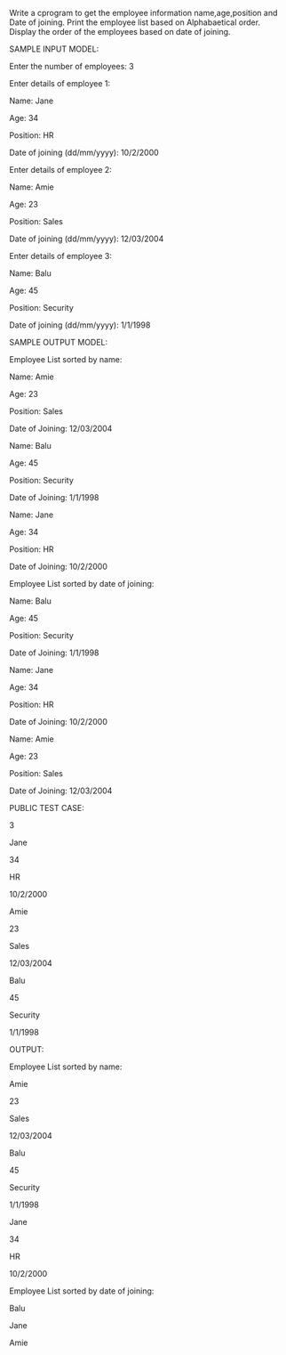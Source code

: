 

Write a cprogram to get the employee
information name,age,position and Date of joining. Print the employee list
based on Alphabaetical order. Display the order of the employees based on date
of joining.



 



SAMPLE INPUT MODEL:



 



Enter the number of employees: 3



Enter details of employee 1:



Name: Jane



Age: 34



Position: HR



Date of joining (dd/mm/yyyy): 10/2/2000



Enter details of employee 2:



Name: Amie



Age: 23



Position: Sales



Date of joining (dd/mm/yyyy): 12/03/2004



Enter details of employee 3:



Name: Balu



Age: 45



Position: Security



Date of joining (dd/mm/yyyy): 1/1/1998



 



SAMPLE OUTPUT MODEL:



 



Employee List sorted by name:



 



Name: Amie



Age: 23



Position: Sales



Date of Joining: 12/03/2004



 



Name: Balu



Age: 45



Position: Security



Date of Joining: 1/1/1998



 



Name: Jane



Age: 34



Position: HR



Date of Joining: 10/2/2000



 



 



 



Employee List sorted by date of joining:



 



Name: Balu



Age: 45



Position: Security



Date of Joining: 1/1/1998



 



Name: Jane



Age: 34



Position: HR



Date of Joining: 10/2/2000



 



Name: Amie



Age: 23



Position: Sales



Date of Joining: 12/03/2004



 



 



PUBLIC TEST CASE:



 



3



 



Jane



34



HR



10/2/2000



 



Amie



23



Sales



12/03/2004



 



Balu



45



Security



1/1/1998



 



OUTPUT:



 



Employee List sorted by name:



 



Amie



23



Sales



12/03/2004



 



Balu



45



Security



1/1/1998



 



Jane



34



HR



10/2/2000



 



 



 



Employee List sorted by date of joining:



 



Balu



 



Jane



 



Amie



